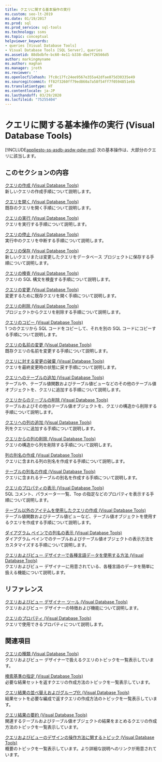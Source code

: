 ```yaml
---
title: クエリに関する基本操作の実行
ms.custom: seo-lt-2019
ms.date: 01/19/2017
ms.prod: sql
ms.prod_service: sql-tools
ms.technology: ssms
ms.topic: conceptual
helpviewer_keywords:
- queries [Visual Database Tools]
- Visual Database Tools [SQL Server], queries
ms.assetid: 88dbdbfe-bc60-4e11-b338-dbe7f26566d5
author: markingmyname
ms.author: maghan
ms.manager: jroth
ms.reviewer: ''
ms.openlocfilehash: 7fc8c17fc24ee9567e355a42dfae875d30335e49
ms.sourcegitcommit: ff82f3260ff79ed860a7a58f54ff7f0594851e6b
ms.translationtype: HT
ms.contentlocale: ja-JP
ms.lasthandoff: 03/29/2020
ms.locfileid: "75255404"
---
```

# <a name="perform-basic-operations-with-queries-visual-database-tools"></a>クエリに関する基本操作の実行 (Visual Database Tools)
[!INCLUDE[appliesto-ss-asdb-asdw-pdw-md](../../includes/appliesto-ss-asdb-asdw-pdw-md.md)]
次の基本操作は、大部分のクエリに該当します。  
  
## <a name="in-this-section"></a>このセクションの内容  
[クエリの作成 (Visual Database Tools)](../../ssms/visual-db-tools/create-queries-visual-database-tools.md)  
新しいクエリの作成手順について説明します。  
  
[クエリを開く (Visual Database Tools)](../../ssms/visual-db-tools/open-queries-visual-database-tools.md)  
既存のクエリを開く手順について説明します。  
  
[クエリの実行 (Visual Database Tools)](../../ssms/visual-db-tools/run-queries-visual-database-tools.md)  
クエリを実行する手順について説明します。  
  
[クエリの停止 (Visual Database Tools)](../../ssms/visual-db-tools/stop-a-query-visual-database-tools.md)  
実行中のクエリを中断する手順について説明します。  
  
[クエリの保存 (Visual Database Tools)](../../ssms/visual-db-tools/save-queries-visual-database-tools.md)  
新しいクエリまたは変更したクエリをデータベース プロジェクトに保存する手順について説明します。  
  
[クエリの検査 (Visual Database Tools)](../../ssms/visual-db-tools/verify-queries-visual-database-tools.md)  
クエリの SQL 構文を検査する手順について説明します。  
  
[クエリの変更 (Visual Database Tools)](../../ssms/visual-db-tools/modify-queries-visual-database-tools.md)  
変更するために既存クエリを開く手順について説明します。  
  
[クエリの削除 (Visual Database Tools)](../../ssms/visual-db-tools/delete-queries-visual-database-tools.md)  
プロジェクトからクエリを削除する手順について説明します。  
  
[クエリのコピー (Visual Database Tools)](../../ssms/visual-db-tools/copy-queries-visual-database-tools.md)  
1 つのクエリから SQL コードをコピーして、それを別の SQL コードにコピーする手順について説明します。  
  
[クエリの名前の変更 (Visual Database Tools)](../../ssms/visual-db-tools/rename-queries-visual-database-tools.md)  
既存クエリの名前を変更する手順について説明します。  
  
[クエリに対する変更の破棄 (Visual Database Tools)](../../ssms/visual-db-tools/discard-changes-made-to-queries-visual-database-tools.md)  
クエリを最終変更時の状態に戻す手順について説明します。  
  
[クエリへのテーブルの追加 (Visual Database Tools)](../../ssms/visual-db-tools/add-tables-to-queries-visual-database-tools.md)  
テーブルや、テーブル値関数およびテーブル値ビューなどのその他のテーブル値オブジェクトを、クエリに追加する手順について説明します。  
  
[クエリからのテーブルの削除 (Visual Database Tools)](../../ssms/visual-db-tools/remove-tables-from-queries-visual-database-tools.md)  
テーブルおよびその他のテーブル値オブジェクトを、クエリの構造から削除する手順について説明します。  
  
[クエリへの列の追加 (Visual Database Tools)](../../ssms/visual-db-tools/add-columns-to-queries-visual-database-tools.md)  
列をクエリに追加する手順について説明します。  
  
[クエリからの列の削除 (Visual Database Tools)](../../ssms/visual-db-tools/remove-columns-from-queries-visual-database-tools.md)  
クエリの構造から列を削除する手順について説明します。  
  
[列の別名の作成 (Visual Database Tools)](../../ssms/visual-db-tools/create-column-aliases-visual-database-tools.md)  
クエリに含まれる列の別名を作成する手順について説明します。  
  
[テーブルの別名の作成 (Visual Database Tools)](../../ssms/visual-db-tools/create-table-aliases-visual-database-tools.md)  
クエリに含まれるテーブルの別名を作成する手順について説明します。  
  
[クエリのプロパティの表示 (Visual Database Tools)](../../ssms/visual-db-tools/show-query-properties-visual-database-tools.md)  
SQL コメント、パラメーター一覧、Top の指定などのプロパティを表示する手順について説明します。  
  
[テーブル以外のアイテムを使用したクエリの作成 (Visual Database Tools)](../../ssms/visual-db-tools/create-queries-using-something-besides-a-table-visual-database-tools.md)  
テーブル値関数およびテーブル値ビューなど、テーブル値オブジェクトを使用するクエリを作成する手順について説明します。  
  
[ダイアグラム ペインでの列名の表示 (Visual Database Tools)](../../ssms/visual-db-tools/show-column-names-in-the-diagram-pane-visual-database-tools.md)  
ダイアグラム ペインでのテーブルおよびテーブル値オブジェクトの表示方法をカスタマイズする手順について説明します。  
  
[クエリおよびビュー デザイナーで各種言語データを使用する方法 (Visual Database Tools)](../../ssms/visual-db-tools/use-the-query-and-view-designer-with-international-data-visual-database-tools.md)  
クエリおよびビュー デザイナーに用意されている、各種言語のデータを簡単に扱える機能について説明します。  
  
## <a name="reference"></a>リファレンス  
[クエリおよびビュー デザイナー ツール (Visual Database Tools)](../../ssms/visual-db-tools/query-and-view-designer-tools-visual-database-tools.md)  
クエリおよびビュー デザイナーの特徴および機能について説明します。  
  
[クエリのプロパティ (Visual Database Tools)](../../ssms/visual-db-tools/query-properties-visual-database-tools.md)  
クエリで使用できるプロパティについて説明します。  
  
## <a name="related-sections"></a>関連項目  
[クエリの種類 (Visual Database Tools)](../../ssms/visual-db-tools/types-of-queries-visual-database-tools.md)  
クエリおよびビュー デザイナーで扱えるクエリのトピックを一覧表示しています。  
  
[検索基準の指定 (Visual Database Tools)](../../ssms/visual-db-tools/specify-search-criteria-visual-database-tools.md)  
必要な結果セットを返すクエリの作成方法のトピックを一覧表示しています。  
  
[クエリ結果の並べ替えおよびグループ化 (Visual Database Tools)](../../ssms/visual-db-tools/sort-and-group-query-results-visual-database-tools.md)  
結果セットを必要な編成で返すクエリの作成方法のトピックを一覧表示しています。  
  
[クエリ結果の要約 (Visual Database Tools)](../../ssms/visual-db-tools/summarize-query-results-visual-database-tools.md)  
関連するテーブルおよびテーブル値オブジェクトの結果をまとめるクエリの作成方法のトピックを一覧表示しています。  
  
[クエリおよびビューのデザインの操作方法に関するトピック (Visual Database Tools)](../../ssms/visual-db-tools/design-queries-and-views-how-to-topics-visual-database-tools.md)  
概要のトピックを一覧表示しています。より詳細な説明へのリンクが用意されています。  
  
